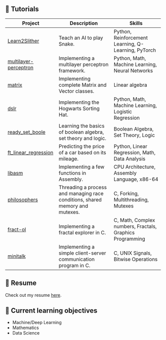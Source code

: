 <!-- <p align='center'>
  <img src='https://media4.giphy.com/media/nCiPk4p9g6lnCa9Awk/giphy.gif?cid=6c09b952p79jftlpblhh91973b2mxboagfxzaq9z443greqv&ep=v1_internal_gif_by_id&rid=giphy.gif&ct=s' />
</p> -->

## 📖 Tutorials
| Project | Description | Skills |
| ------- | ----------- | ------ |
| [Learn2Slither](https://github.com/leogaudin/Learn2Slither) | Teach an AI to play Snake. | Python, Reinforcement Learning, Q-Learning, PyTorch |
| [multilayer-perceptron](https://github.com/leogaudin/multilayer-perceptron) | Implementing a multilayer perceptron framework. | Python, Math, Machine Learning, Neural Networks |
| [matrix](https://github.com/leogaudin/matrix) | Implementing complete Matrix and Vector classes. | Linear algebra |
| [dslr](https://github.com/leogaudin/dslr) | Implementing the Hogwarts Sorting Hat. | Python, Math, Machine Learning, Logistic Regression |
| [ready_set_boole](https://github.com/leogaudin/ready_set_boole) | Learning the basics of boolean algebra, set theory and logic. | Boolean Algebra, Set Theory, Logic |
| [ft_linear_regression](https://github.com/leogaudin/ft_linear_regression) | Predicting the price of a car based on its mileage. | Python, Linear Regression, Math, Data Analysis |
| [libasm](https://github.com/leogaudin/libasm) | Implementing a few functions in Assembly. | CPU Architecture, Assembly Language, x86-64 |
| [philosophers](https://github.com/leogaudin/philosophers) | Threading a process and managing race conditions, shared memory and mutexes. | C, Forking, Multithreading, Mutexes |
| [fract-ol](https://github.com/leogaudin/fract-ol) | Implementing a fractal explorer in C. | C, Math, Complex numbers, Fractals, Graphics Programming |
| [minitalk](https://github.com/leogaudin/minitalk) | Implementing a simple client-server communication program in C. | C, UNIX Signals, Bitwise Operations |

## 📄 Resume

Check out my resume [here](https://github.com/leogaudin/resume/blob/main/resume.pdf).

## 🚀 Current learning objectives

- Machine/Deep Learning
- Mathematics
- Data Science
